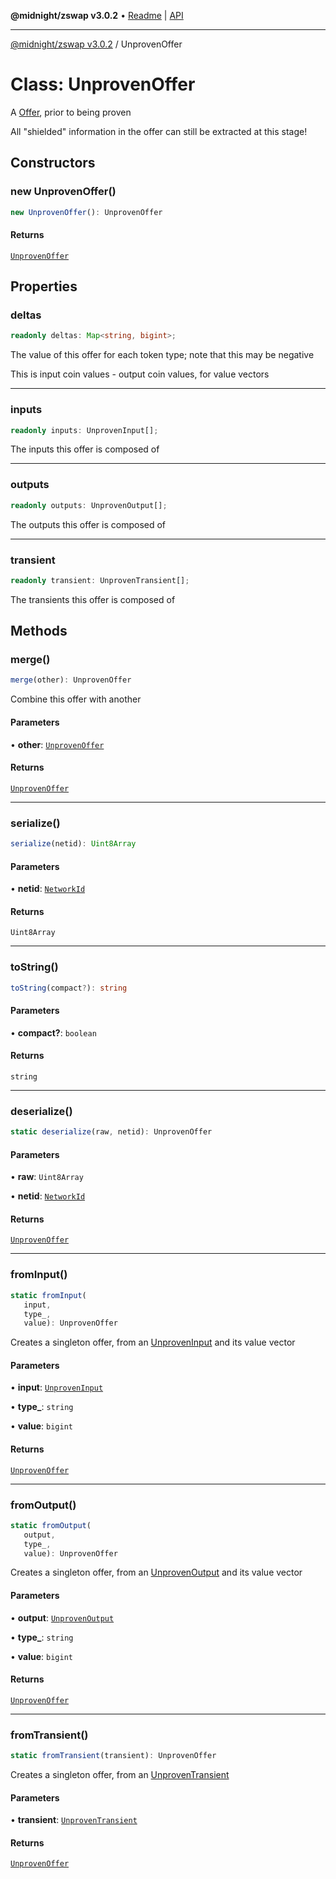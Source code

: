 **@midnight/zswap v3.0.2** • [Readme](../README.md) \| [API](../globals.md)

***

[@midnight/zswap v3.0.2](../README.md) / UnprovenOffer

# Class: UnprovenOffer

A [Offer](Offer.md), prior to being proven

All "shielded" information in the offer can still be extracted at this
stage!

## Constructors

### new UnprovenOffer()

```ts
new UnprovenOffer(): UnprovenOffer
```

#### Returns

[`UnprovenOffer`](UnprovenOffer.md)

## Properties

### deltas

```ts
readonly deltas: Map<string, bigint>;
```

The value of this offer for each token type; note that this may be
negative

This is input coin values - output coin values, for value vectors

***

### inputs

```ts
readonly inputs: UnprovenInput[];
```

The inputs this offer is composed of

***

### outputs

```ts
readonly outputs: UnprovenOutput[];
```

The outputs this offer is composed of

***

### transient

```ts
readonly transient: UnprovenTransient[];
```

The transients this offer is composed of

## Methods

### merge()

```ts
merge(other): UnprovenOffer
```

Combine this offer with another

#### Parameters

• **other**: [`UnprovenOffer`](UnprovenOffer.md)

#### Returns

[`UnprovenOffer`](UnprovenOffer.md)

***

### serialize()

```ts
serialize(netid): Uint8Array
```

#### Parameters

• **netid**: [`NetworkId`](../enumerations/NetworkId.md)

#### Returns

`Uint8Array`

***

### toString()

```ts
toString(compact?): string
```

#### Parameters

• **compact?**: `boolean`

#### Returns

`string`

***

### deserialize()

```ts
static deserialize(raw, netid): UnprovenOffer
```

#### Parameters

• **raw**: `Uint8Array`

• **netid**: [`NetworkId`](../enumerations/NetworkId.md)

#### Returns

[`UnprovenOffer`](UnprovenOffer.md)

***

### fromInput()

```ts
static fromInput(
   input, 
   type_, 
   value): UnprovenOffer
```

Creates a singleton offer, from an [UnprovenInput](UnprovenInput.md) and its value
vector

#### Parameters

• **input**: [`UnprovenInput`](UnprovenInput.md)

• **type\_**: `string`

• **value**: `bigint`

#### Returns

[`UnprovenOffer`](UnprovenOffer.md)

***

### fromOutput()

```ts
static fromOutput(
   output, 
   type_, 
   value): UnprovenOffer
```

Creates a singleton offer, from an [UnprovenOutput](UnprovenOutput.md) and its value
vector

#### Parameters

• **output**: [`UnprovenOutput`](UnprovenOutput.md)

• **type\_**: `string`

• **value**: `bigint`

#### Returns

[`UnprovenOffer`](UnprovenOffer.md)

***

### fromTransient()

```ts
static fromTransient(transient): UnprovenOffer
```

Creates a singleton offer, from an [UnprovenTransient](UnprovenTransient.md)

#### Parameters

• **transient**: [`UnprovenTransient`](UnprovenTransient.md)

#### Returns

[`UnprovenOffer`](UnprovenOffer.md)
